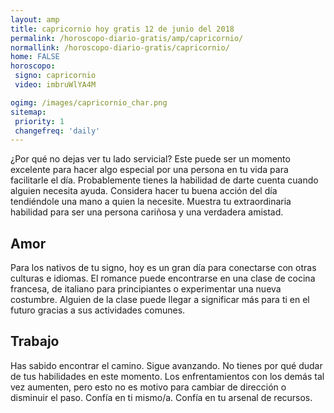 ```yaml
---
layout: amp
title: capricornio hoy gratis 12 de junio del 2018 
permalink: /horoscopo-diario-gratis/amp/capricornio/
normallink: /horoscopo-diario-gratis/capricornio/
home: FALSE
horoscopo:
 signo: capricornio
 video: imbruWlYA4M

ogimg: /images/capricornio_char.png
sitemap:
 priority: 1
 changefreq: 'daily'
---
```



¿Por qué no dejas ver tu lado servicial? Este puede ser un momento excelente para hacer algo especial por una persona en tu vida para facilitarle el día. Probablemente tienes la habilidad de darte cuenta cuando alguien necesita ayuda. Considera hacer tu buena acción del día tendiéndole una mano a quien la necesite. Muestra tu extraordinaria habilidad para ser una persona cariñosa y una verdadera amistad.

## Amor

Para los nativos de tu signo, hoy es un gran día para conectarse con otras culturas e idiomas. El romance puede encontrarse en una clase de cocina francesa, de italiano para principiantes o experimentar una nueva costumbre. Alguien de la clase puede llegar a significar más para ti en el futuro gracias a sus actividades comunes.

## Trabajo

Has sabido encontrar el camino. Sigue avanzando. No tienes por qué dudar de tus habilidades en este momento. Los enfrentamientos con los demás tal vez aumenten, pero esto no es motivo para cambiar de dirección o disminuir el paso. Confía en ti mismo/a. Confía en tu arsenal de recursos.